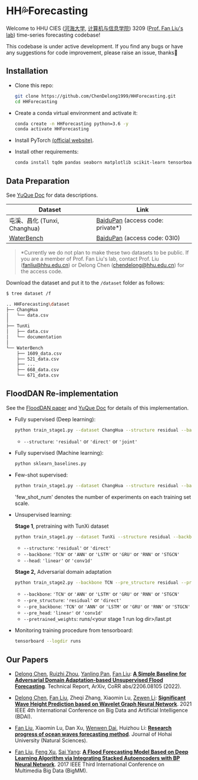 # HH💦Forecasting

Welcome to HHU CIES ([河海大学](https://www.hhu.edu.cn/), [计算机与信息学院](https://cies.hhu.edu.cn/main.psp)) 3209 ([Prof. Fan Liu's lab](https://www.researchgate.net/lab/Fan-Liu-Lab-2)) time-series forecasting codebase! 

This codebase is under active development. If you find any bugs or have any suggestions for code improvement, please raise an issue, thanks🎈


## Installation

- Clone this repo:

    ```bash
    git clone https://github.com/ChenDelong1999/HHForecasting.git
    cd HHForecasting
    ```
  
- Create a conda virtual environment and activate it:

    ```bash
    conda create -n HHForecasting python=3.6 -y
    conda activate HHForecasting
    ```

- Install PyTorch [(official website)](https://pytorch.org/get-started/locally/).

- Install other requirements:
    ```bash
    conda install tqdm pandas seaborn matplotlib scikit-learn tensorboard -y
    ```

## Data Preparation

See [YuQue Doc](https://www.yuque.com/bgh8fr/wh55rz/asa9wm) for data descriptions.

| Dataset        | Link                                                         |
| -------------- | ------------------------------------------------------------ |
| 屯溪、昌化 (Tunxi, Changhua) | [BaiduPan](https://pan.baidu.com/s/1Pp9Lm9fYs7su8K34SnTv2w ) (access code: private*)|
| [WaterBench](https://eartharxiv.org/repository/view/2988/)                      | [BaiduPan](https://pan.baidu.com/s/1Q_uiDNwLipFS50D-8I_YiQ) (access code: 03l0) |

> *Currently we do not plan to make these two datasets to be public. If you are a member of Prof. Fan Liu's lab, contact Prof. Liu (fanliu@hhu.edu.cn) or Delong Chen (chendelong@hhu.edu.cn) for the access code.

Download the dataset and put it to the `/dataset` folder as follows:

```bash
$ tree dataset /f

.. HHForecasting\dataset
├── ChangHua
│   └── data.csv
│
├── TunXi
│   ├── data.csv
│   └── documentation
│       
└── WaterBench
    ├── 1609_data.csv
    ├── 521_data.csv
    ├── ...
    ├── 668_data.csv
    └── 671_data.csv
```



## FloodDAN Re-implementation

See the [FloodDAN paper](https://arxiv.org/abs/2206.08105) and [YuQue Doc](https://www.yuque.com/bgh8fr/wh55rz/sw64fp) for details of this implementation.

- Fully supervised (Deep learning):
  ```bash
  python train_stage1.py --dataset ChangHua --structure residual --backbone TCN --head conv1d
  ```
  - `--structure`: `'residual'` or `'direct'` or `'joint'`


- Fully supervised (Machine learning):

  ```bash
  python sklearn_baselines.py
  ```

- Few-shot supervised:
  ```bash
  python train_stage1.py --dataset ChangHua --structure residual --backbone TCN --head conv1d --few_shot_num 20 --batch_size 16 --N_EPOCH 1000
  ```
  'few_shot_num' denotes the number of experiments on each training set scale. 
  
- Unsupervised learning:

  **Stage 1**, pretraining with TunXi dataset

  ```bash
  python train_stage1.py --dataset TunXi --structure residual --backbone TCN --head conv1d
  ```
  - `--structure`: `'residual'` or `'direct'`
  - `--backbone`: `'TCN'` or `'ANN'` or `'LSTM'` or `'GRU'` or `'RNN'` or `'STGCN'`
  - `--head`: `'linear'` or `'conv1d'`

  **Stage 2,** Adversarial domain adaptation

  ```bash
  python train_stage2.py --backbone TCN --pre_structure residual --pre_backbone TCN --pre_head conv1d --pretrained_weights runs/<your pretraining run log dir>/last.pt
  ```
  - `--backbone`: `'TCN'` or `'ANN'` or `'LSTM'` or `'GRU'` or `'RNN'` or `'STGCN'`
  - `--pre_structure`: `'residual'` or `'direct'`
  - `--pre_backbone`: `'TCN'` or `'ANN'` or `'LSTM'` or `'GRU'` or `'RNN'` or `'STGCN'`
  - `--pre_head`: `'linear'` or `'conv1d'`
  - `--pretrained_weights`:  runs/<your stage 1 run log dir>/last.pt


- Monitoring training procedure from tensorboard:
  
  ```bash
  tensorboard --logdir runs
  ```


## Our Papers

- [Delong Chen](https://chendelong.world/), [Ruizhi Zhou](https://www.researchgate.net/scientific-contributions/Ruizhi-Zhou-2223957483), [Yanling Pan](https://www.linkedin.com/in/yanling-pan-2399821a1/?originalSubdomain=cn), [Fan Liu](https://cies.hhu.edu.cn/2013/0508/c4122a54931/page.htm): [**A Simple Baseline for Adversarial Domain Adaptation-based Unsupervised Flood Forecasting**](https://arxiv.org/abs/2206.08105). Technical Report, ArXiv, CoRR abs/2206.08105 (2022).

- [Delong Chen](https://chendelong.world/), [Fan Liu](https://cies.hhu.edu.cn/2013/0508/c4122a54931/page.htm), Zheqi Zhang, Xiaomin Lu, [Zewen Li](https://zewenli.cn/): [**Significant Wave Height Prediction based on Wavelet Graph Neural Network**](https://arxiv.org/abs/2107.09483). 2021 IEEE 4th International Conference on Big Data and Artificial Intelligence (BDAI).

- [Fan Liu](https://cies.hhu.edu.cn/2013/0508/c4122a54931/page.htm), Xiaomin Lu, Dan Xu, [Wenwen Dai](https://www.researchgate.net/profile/Dai-Wenwen), Huizhou Li: [**Research progress of ocean waves forecasting method**](https://jour.hhu.edu.cn/hhdxxbzren/article/abstract/202105001). Journal of Hohai University (Natural Sciences).

- [Fan Liu](https://cies.hhu.edu.cn/2013/0508/c4122a54931/page.htm), [Feng Xu](https://cies.hhu.edu.cn/2013/0507/c4122a54830/page.psp), [Sai Yang](https://dqxy.ntu.edu.cn/2019/0904/c1290a48382/page.htm): [**A Flood Forecasting Model Based on Deep Learning Algorithm via Integrating Stacked Autoencoders with BP Neural Network**](https://ieeexplore.ieee.org/document/7966716). 2017 IEEE Third International Conference on Multimedia Big Data (BigMM).
